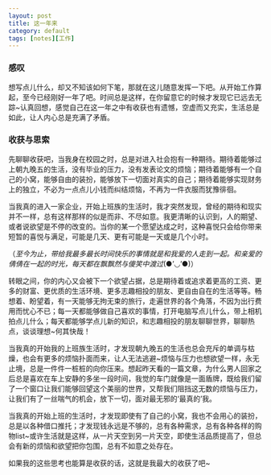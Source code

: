 ```yaml
---
layout: post
title: 这一年来
category: default
tags: [notes][工作]
---
```


### 感叹

想写点儿什么，却又不知该如何下笔，那就在这儿随意发挥一下吧。从开始工作算起，至今已经刚好一年了吧。时间总是这样，在你留意它的时候才发现它已远去无踪~认真回想，感觉自己在这一年之中有收获也有遗憾，空虚而又充实，生活总是如此，让人内心总是充满了矛盾。

### 收获与思索

先聊聊收获吧，当我身在校园之时，总是对进入社会抱有一种期待。期待着能够过上朝九晚五的生活，没有毕业的压力，没有发表论文的烦恼；期待着能够有一个自己的小窝，能够自由的装扮，能够放下一切面对真实的自己；期待着能够实现财务上的独立，不必为一点点儿小钱而纠结烦恼，不再为一件衣服而犹豫徘徊。

当我真的进入一家企业，开始上班族的生活时，我才突然发现，曾经的期待和现实并不一样，总有这样那样的似是而非、不尽如意。我更清晰的认识到，人的期望、或者说欲望是不停的改变的。当你的某一个愿望达成之时，这种喜悦只会给你带来短暂的喜悦与满足，可能是几天、更有可能是一天或是几个小时。

（*至今为止，带给我最多最长时间快乐的事情就是和我爱的人走到一起。和亲爱的倩倩在一起的时光，每天都在飘飘然与傻笑中渡过*(●’◡’●)）

转眼之间，你的内心又会被下一个欲望占据，总是期待着或追求着更高的工资、更多的财富、更优质的生活环境、更多志趣相投的朋友、更自由自在的生活等等。畅想着、盼望着，有一天能够无拘无束的旅行，走遍世界的各个角落，不因为出行费用而忧心不已；每一天都能够做自己喜欢的事情，打开电脑写点儿什么，带上相机拍点儿什么；每天都能够学点儿新的知识，和志趣相投的朋友聊聊世界，聊聊热点，谈谈理想~何其快哉！

当我真的开始我的上班族生活时，才发现朝九晚五的生活也总会充斥的单调与枯燥，也会有更多的烦恼扑面而来，让人无法逃避~烦恼与压力也想欲望一样，永无止境，总是一件件一桩桩的向你压来。想起昨天看的一篇文章，为什么男人回家之后总是喜欢在车上安静的多坐一段时间，我觉的车门就像是一面盾牌，既给我们留了一个窗口让我们能够回望这个美丽的世界，又帮我们阻挡这无数的烦恼与压力，让我们有了一丝喘气的机会，放下一切，面对最无邪的‘最真的’我。

当我真的开始上班的生活时，才发现即使有了自己的小窝，我也不会用心的装扮，总是以各种借口推托；才发现钱永远是不够的，总有各种需求，总有各种各样的购物list~或许生活就是这样，从一片天空到另一片天空，即使生活品质提高了，但总会有新的烦恼和欲望把你包围，总有不如意之处存在。

如果我的这些思考也能算是收获的话，这就是我最大的收获了吧~


